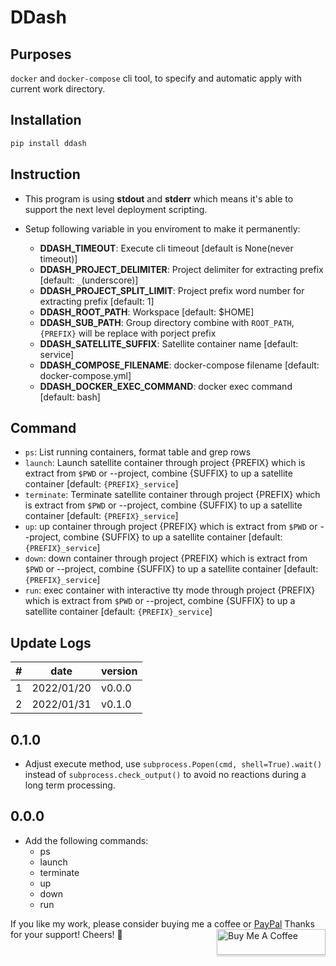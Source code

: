 # DDash

## Purposes
`docker` and `docker-compose` cli tool, to specify and automatic apply with current work directory.

## Installation
```bash
pip install ddash
```

## Instruction
- This program is using __stdout__ and __stderr__ which means it's able to support the next level deployment scripting.

- Setup following variable in you enviroment to make it permanently:
    + __DDASH_TIMEOUT__: Execute cli timeout [default is None(never timeout)]
    + __DDASH_PROJECT_DELIMITER__: Project delimiter for extracting prefix [default: `_`(underscore)]
    + __DDASH_PROJECT_SPLIT_LIMIT__: Project prefix word number for extracting prefix [default: 1]
    + __DDASH_ROOT_PATH__: Workspace [default: $HOME]
    + __DDASH_SUB_PATH__: Group directory combine with `ROOT_PATH`, `{PREFIX}` will be replace with porject prefix
    + __DDASH_SATELLITE_SUFFIX__: Satellite container name [default: service]
    + __DDASH_COMPOSE_FILENAME__: docker-compose filename [default: docker-compose.yml]
    + __DDASH_DOCKER_EXEC_COMMAND__: docker exec command [default: bash]

## Command
- `ps`: List running containers, format table and grep rows
- `launch`: Launch satellite container through project {PREFIX} which is extract from `$PWD` or --project, combine {SUFFIX} to up a satellite container [default: `{PREFIX}_service`]
- `terminate`: Terminate satellite container through project {PREFIX} which is extract from `$PWD` or --project, combine {SUFFIX} to up a satellite container [default: `{PREFIX}_service`]
- `up`: up container through project {PREFIX} which is extract from `$PWD` or --project, combine {SUFFIX} to up a satellite container [default: `{PREFIX}_service`]
- `down`: down container through project {PREFIX} which is extract from `$PWD` or --project, combine {SUFFIX} to up a satellite container [default: `{PREFIX}_service`]
- `run`: exec container with interactive tty mode through project {PREFIX} which is extract from `$PWD` or --project, combine {SUFFIX} to up a satellite container [default: `{PREFIX}_service`]

## Update Logs
|#|      date|version|
|-|----------|-------|
|1|2022/01/20| v0.0.0|
|2|2022/01/31| v0.1.0|

## 0.1.0
- Adjust execute method, use `subprocess.Popen(cmd, shell=True).wait()` instead of `subprocess.check_output()` to avoid no reactions during a long term processing.

## 0.0.0
- Add the following commands:
    + ps
    + launch
    + terminate
    + up
    + down
    + run

If you like my work, please consider buying me a coffee or [PayPal](https://paypal.me/RonDevStudio?locale.x=zh_TW)
Thanks for your support! Cheers! 🎉
<a href="https://www.buymeacoffee.com/ronchang" target="_blank"><img src="https://www.buymeacoffee.com/assets/img/custom_images/orange_img.png" alt="Buy Me A Coffee" style="height: 41px !important;width: 174px !important;box-shadow: 0px 3px 2px 0px rgba(190, 190, 190, 0.5) !important;-webkit-box-shadow: 0px 3px 2px 0px rgba(190, 190, 190, 0.5) !important;" align="right"></a>

